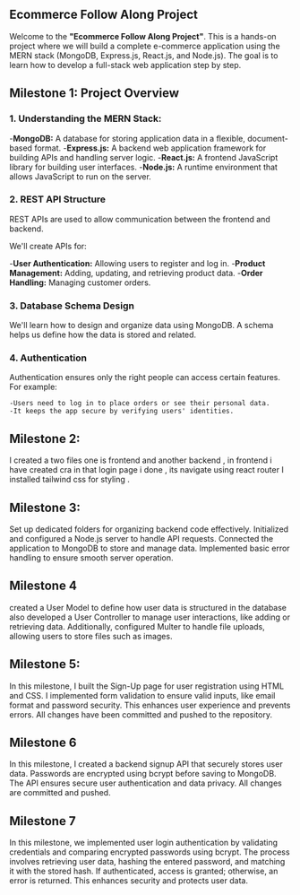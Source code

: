 ## Ecommerce Follow Along Project

Welcome to the **"Ecommerce Follow Along Project"**. This is a hands-on project where we will build a complete e-commerce application using the MERN stack (MongoDB, Express.js, React.js, and Node.js). The goal is to learn how to develop a full-stack web application step by step.

## Milestone 1: Project Overview

### 1. Understanding the MERN Stack:

-**MongoDB:** A database for storing application data in a flexible, document-based format.
-**Express.js:** A backend web application framework for building APIs and handling server logic.
-**React.js:** A frontend JavaScript library for building user interfaces.
-**Node.js:** A runtime environment that allows JavaScript to run on the server.

### 2. REST API Structure

REST APIs are used to allow communication between the frontend and backend.

We'll create APIs for:

  -**User Authentication:** Allowing users to register and log in.
  -**Product Management:** Adding, updating, and retrieving product data.
  -**Order Handling:** Managing customer orders.

### 3. Database Schema Design

We'll learn how to design and organize data using MongoDB. A schema helps us define how the data is stored and related.

### 4. Authentication

Authentication ensures only the right people can access certain features. For example:

    -Users need to log in to place orders or see their personal data.
    -It keeps the app secure by verifying users' identities.


## Milestone 2: 
I created a two files one is frontend and another backend , in frontend i have created cra in that login page i done , its navigate using react router I installed tailwind css for styling .


## Milestone 3:

Set up dedicated folders for organizing backend code effectively. Initialized and configured a Node.js server to handle API requests. Connected the application to MongoDB to store and manage data. Implemented basic error handling to ensure smooth server operation.

## Milestone 4

created a User Model to define how user data is structured in the database also developed a User Controller to manage user interactions, like adding or retrieving data. Additionally, configured Multer to handle file uploads, allowing users to store files such as images.

##  Milestone 5: 
In this milestone, I built the Sign-Up page for user registration using HTML and CSS. I implemented form validation to ensure valid inputs, like email format and password security. This enhances user experience and prevents errors. All changes have been committed and pushed to the repository.  

##  Milestone 6 
In this milestone, I created a backend signup API that securely stores user data. Passwords are encrypted using bcrypt before saving to MongoDB. The API ensures secure user authentication and data privacy. All changes are committed and pushed.

## Milestone 7 
In this milestone, we implemented user login authentication by validating credentials and comparing encrypted passwords using bcrypt. The process involves retrieving user data, hashing the entered password, and matching it with the stored hash. If authenticated, access is granted; otherwise, an error is returned. This enhances security and protects user data. 
